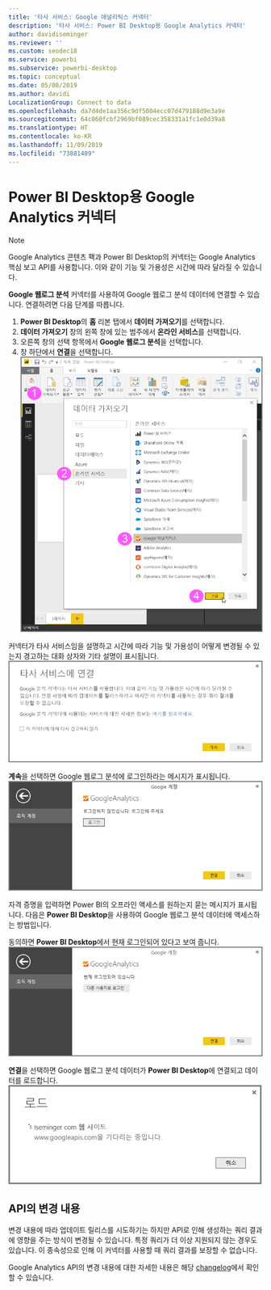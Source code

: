 ```yaml
---
title: '타사 서비스: Google 애널리틱스 커넥터'
description: '타사 서비스: Power BI Desktop용 Google Analytics 커넥터'
author: davidiseminger
ms.reviewer: ''
ms.custom: seodec18
ms.service: powerbi
ms.subservice: powerbi-desktop
ms.topic: conceptual
ms.date: 05/08/2019
ms.author: davidi
LocalizationGroup: Connect to data
ms.openlocfilehash: da7d4de1aa356c9df5004ecc07d479188d9e3a9e
ms.sourcegitcommit: 64c860fcbf2969bf089cec358331a1fc1e0d39a8
ms.translationtype: HT
ms.contentlocale: ko-KR
ms.lasthandoff: 11/09/2019
ms.locfileid: "73881409"
---
```

# <a name="google-analytics-connector-for-power-bi-desktop"></a>Power BI Desktop용 Google Analytics 커넥터
> [!NOTE]
> Google Analytics 콘텐츠 팩과 Power BI Desktop의 커넥터는 Google Analytics 핵심 보고 API를 사용합니다. 이와 같이 기능 및 가용성은 시간에 따라 달라질 수 있습니다.

**Google 웹로그 분석** 커넥터를 사용하여 Google 웹로그 분석 데이터에 연결할 수 있습니다. 연결하려면 다음 단계를 따릅니다.

1. **Power BI Desktop**의 **홈** 리본 탭에서 **데이터 가져오기**를 선택합니다.
2. **데이터 가져오기** 창의 왼쪽 창에 있는 범주에서 **온라인 서비스**를 선택합니다.
3. 오른쪽 창의 선택 항목에서 **Google 웹로그 분석**을 선택합니다.
4. 창 하단에서 **연결**을 선택합니다.  
   ![](media/service-google-analytics-connector/tps_googleanalytics_1.png)

커넥터가 타사 서비스임을 설명하고 시간에 따라 기능 및 가용성이 어떻게 변경될 수 있는지 경고하는 대화 상자와 기타 설명이 표시됩니다.  
![](media/service-google-analytics-connector/tps_googleanalytics_2.png)

**계속**을 선택하면 Google 웹로그 분석에 로그인하라는 메시지가 표시됩니다.  
![](media/service-google-analytics-connector/tps_googleanalytics_3.png)

자격 증명을 입력하면 Power BI의 오프라인 액세스를 원하는지 묻는 메시지가 표시됩니다. 다음은 **Power BI Desktop**을 사용하여 Google 웹로그 분석 데이터에 액세스하는 방법입니다.  

동의하면 **Power BI Desktop**에서 현재 로그인되어 있다고 보여 줍니다.  
![](media/service-google-analytics-connector/tps_googleanalytics_5.png)

**연결**을 선택하면 Google 웹로그 분석 데이터가 **Power BI Desktop**에 연결되고 데이터를 로드합니다.  
![](media/service-google-analytics-connector/tps_googleanalytics_6.png)

## <a name="changes-to-the-api"></a>API의 변경 내용
변경 내용에 따라 업데이트 릴리스를 시도하기는 하지만 API로 인해 생성하는 쿼리 결과에 영향을 주는 방식이 변경될 수 있습니다. 특정 쿼리가 더 이상 지원되지 않는 경우도 있습니다. 이 종속성으로 인해 이 커넥터를 사용할 때 쿼리 결과를 보장할 수 없습니다.

Google Analytics API의 변경 내용에 대한 자세한 내용은 해당 [changelog](https://developers.google.com/analytics/devguides/changelog)에서 확인할 수 있습니다.


